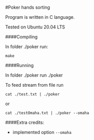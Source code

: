#Poker hands sorting

Program is written in C language.

Tested on Ubuntu 20.04 LTS

####Compiling

In folder ./poker run:

`make`


####Running

In folder ./poker run
./poker

To feed stream from file run

`cat ./test.txt | ./poker`

or

`cat ./testOmaha.txt | ./poker --omaha`


####Extra credits:
- implemented option `--omaha`

